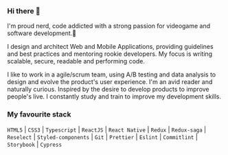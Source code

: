 ### Hi there 👋

I'm proud nerd, code addicted with a strong passion for videogame and software development.👾 

I design and architect Web and Mobile Applications, providing guidelines and best practices and mentoring rookie developers. 
My focus is writing scalable, secure, readable and performing code.

I like to work in a agile/scrum team, using A/B testing and data analysis to design and evolve the product's user experience. I'm an avid reader and naturally curious. Inspired by the desire to develop products to improve people's live. I constantly study and train to improve my development skills.

### My favourite stack

`HTML5` | `CSS3` |  `Typescript` |  `ReactJS` |  `React Native` |  `Redux`  | `Redux-saga` |  `Reselect` |  `Styled-components` |  `Git` |  `Prettier` |  `Eslint`  | `Commitlint` |  `Storybook`  | `Cypress`
